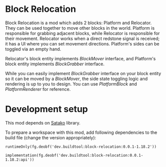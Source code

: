 # Block Relocation

Block Relocation is a mod which adds
2 blocks: Platform and Relocator.
They can be used together to move other blocks
in the world. Platform is responsible
for grabbing adjacent blocks, while
Relocator is responsible for their
movement. Relocator works when a direct
redstone signal is received; it has a UI
where you can set movement directions.
Platform's sides can be toggled via an
empty hand.

Relocator's block entity implements *BlockMover*
interface, and Platform's block entity
implements *BlockGrabber* interface.

While you can easily implement *BlockGrabber*
interface on your block entity so it can be moved by
a *BlockMover*, the side state toggling
logic and rendering is up to you to design.
You can use *PlatformBlock* and *PlatformRenderer*
for reference.

# Development setup

This mod depends on [Satako](https://github.com/AlexiyOrlov/satako) library.

To prepare a workspace with this mod, add following dependencies to the build file (change the version appropriately):

`runtimeOnly(fg.deobf('dev.buildtool:block-relocation:0.0.1-1.18.2'))`

`implementation(fg.deobf('dev.buildtool:block-relocation:0.0.1-1.18.2:api'))`
